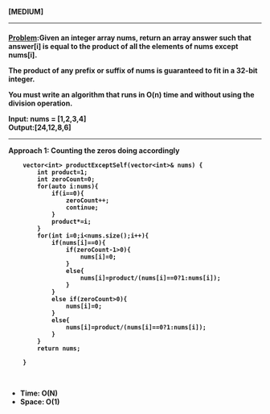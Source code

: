 <b>[MEDIUM]</b>
<br/>

<hr/>

<h4><a href="https://leetcode.com/problems/product-of-array-except-self/?envType=daily-question&envId=2024-03-15">Problem</a>:Given an integer array nums, return an array answer such that answer[i] is equal to the product of all the elements of nums except nums[i].

The product of any prefix or suffix of nums is guaranteed to fit in a 32-bit integer.

You must write an algorithm that runs in O(n) time and without using the division operation.





<b>Input:</b> nums = [1,2,3,4]<br>
<b>Output:</b>[24,12,8,6]
<br>

<hr>
<b>Approach 1: Counting the zeros doing accordingly</b>

<br/>

```
    vector<int> productExceptSelf(vector<int>& nums) {
        int product=1;
        int zeroCount=0;
        for(auto i:nums){
            if(i==0){
                zeroCount++;
                continue;
            }
            product*=i;
        }
        for(int i=0;i<nums.size();i++){
            if(nums[i]==0){
                if(zeroCount-1>0){
                    nums[i]=0;
                }
                else{
                    nums[i]=product/(nums[i]==0?1:nums[i]);
                }
            }
            else if(zeroCount>0){
                nums[i]=0;
            }
            else{
                nums[i]=product/(nums[i]==0?1:nums[i]);
            }
        }
        return nums;
        
    }

```

<br/>
<ul>
<li>Time: O(N)</li>
<li>Space: O(1) </li>
</ul>
